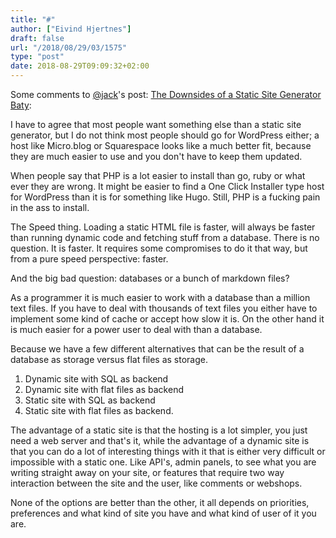 ```yaml
---
title: "#"
author: ["Eivind Hjertnes"]
draft: false
url: "/2018/08/29/03/1575"
type: "post"
date: 2018-08-29T09:09:32+02:00
---
```


Some comments to [@jack](<https://micro.blog/jack>)'s post:
[The
Downsides of a Static Site Generator Baty](https://jack.baty.net/2018/the-downsides-of-a-static-site-generator-drinking-caffeine/):

I have to agree that most people want something else than a static site
generator, but I do not think most people should go for WordPress
either; a host like Micro.blog or Squarespace looks like a much better
fit, because they are much easier to use and you don't have to keep them
updated.

When people say that PHP is a lot easier to install than go, ruby or
what ever they are wrong. It might be easier to find a One Click
Installer type host for WordPress than it is for something like Hugo.
Still, PHP is a fucking pain in the ass to install.

The Speed thing. Loading a static HTML file is faster, will always be
faster than running dynamic code and fetching stuff from a database.
There is no question. It is faster. It requires some compromises to do
it that way, but from a pure speed perspective: faster.

And the big bad question: databases or a bunch of markdown files?

As a programmer it is much easier to work with a database than a million
text files. If you have to deal with thousands of text files you either
have to implement some kind of cache or accept how slow it is. On the
other hand it is much easier for a power user to deal with than a
database.

Because we have a few different alternatives that can be the result of a
database as storage versus flat files as storage.

1.  Dynamic site with SQL as backend
2.  Dynamic site with flat files as backend
3.  Static site with SQL as backend
4.  Static site with flat files as backend.

The advantage of a static site is that the hosting is a lot simpler, you
just need a web server and that's it, while the advantage of a dynamic
site is that you can do a lot of interesting things with it that is
either very difficult or impossible with a static one. Like API's, admin
panels, to see what you are writing straight away on your site, or
features that require two way interaction between the site and the user,
like comments or webshops.

None of the options are better than the other, it all depends on
priorities, preferences and what kind of site you have and what kind of
user of it you are.
